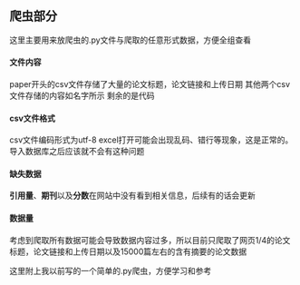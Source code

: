 ## 爬虫部分

这里主要用来放爬虫的.py文件与爬取的任意形式数据，方便全组查看

#### 文件内容
paper开头的csv文件存储了大量的论文标题，论文链接和上传日期
其他两个csv文件存储的内容如名字所示
剩余的是代码

#### csv文件格式
csv文件编码形式为utf-8
excel打开可能会出现乱码、错行等现象，这是正常的。导入数据库之后应该就不会有这种问题


#### 缺失数据
**引用量**、**期刊**以及**分数**在网站中没有看到相关信息，后续有的话会更新


#### 数据量
考虑到爬取所有数据可能会导致数据内容过多，所以目前只爬取了网页1/4的论文标题，论文链接和上传日期以及15000篇左右的含有摘要的论文数据


这里附上我以前写的一个简单的.py爬虫，方便学习和参考
